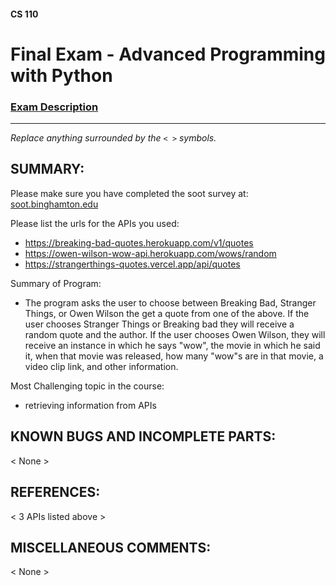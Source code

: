 #### CS 110
# Final Exam - Advanced Programming with Python

### [Exam Description](https://docs.google.com/document/d/1FI-WV95nSTK1JMg5j5sKhxcbl46DPVPkBrxC3FMo45g/edit?usp=sharing)

***

_Replace anything surrounded by the `< >` symbols._

## SUMMARY:
Please make sure you have completed the soot survey at:
    [soot.binghamton.edu](https://soot.binghamton.edu)

Please list the urls for the APIs you used:
- https://breaking-bad-quotes.herokuapp.com/v1/quotes
- https://owen-wilson-wow-api.herokuapp.com/wows/random
- https://strangerthings-quotes.vercel.app/api/quotes

Summary of Program:
- The program asks the user to choose between Breaking Bad, Stranger Things, or Owen Wilson the get a quote from one of the above. If the user chooses Stranger Things or Breaking bad they will receive a random quote and the author. If the user chooses Owen Wilson, they will receive an instance in which he says "wow", the movie in which he said it, when that movie was released, how many "wow"s are in that movie, a video clip link, and other information. 

Most Challenging topic in the course:
- retrieving information from APIs

## KNOWN BUGS AND INCOMPLETE PARTS:
 < None >

## REFERENCES:
 < 3 APIs listed above >

## MISCELLANEOUS COMMENTS:
 < None >
